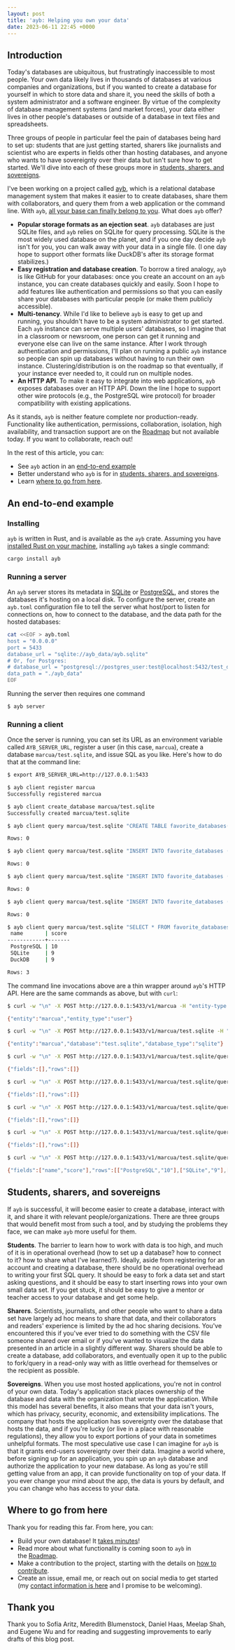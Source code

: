 ```yaml
---
layout: post
title: 'ayb: Helping you own your data'
date: 2023-06-11 22:45 +0000
---
```

## Introduction

Today's databases are ubiquitous, but frustratingly inaccessible to most people. Your own data likely lives in thousands of databases at various companies and organizations, but if you wanted to create a database for yourself in which to store data and share it, you need the skills of both a system administrator and a software engineer. By virtue of the complexity of database management systems (and market forces), your data either lives in other people's databases or outside of a database in text files and spreadsheets.

Three groups of people in particular feel the pain of databases being hard to set up: students that are just getting started, sharers like journalists and scientist who are experts in fields other than hosting databases, and anyone who wants to have sovereignty over their data but isn't sure how to get started. We'll dive into each of these groups more in [students, sharers, and sovereigns](#students-sharers-and-sovereigns).

I've been working on a project called [ayb](https://github.com/marcua/ayb), which is a relational database management system that makes it easier to to create databases, share them with collaborators, and query them from a web application or the command line. With `ayb`, [all your base can finally belong to you](https://www.youtube.com/watch?v=qItugh-fFgg). What does `ayb` offer?
* **Popular storage formats as an ejection seat**. `ayb` databases are just SQLite files, and `ayb` relies on SQLite for query processing. SQLite is the most widely used database on the planet, and if you one day decide `ayb` isn't for you, you can walk away with your data in a single file. (I one day hope to support other formats like DuckDB's after its storage format stabilizes.)
* **Easy registration and database creation**. To borrow a tired analogy, `ayb` is like GitHub for your databases: once you create an account on an `ayb` instance, you can create databases quickly and easily. Soon I hope to add features like authentication and permissions so that you can easily share your databases with particular people (or make them publicly accessible).
* **Multi-tenancy**. While I'd like to believe `ayb` is easy to get up and running, you shouldn't have to be a system administrator to get started. Each `ayb` instance can serve multiple users' databases, so I imagine that in a classroom or newsroom, one person can get it running and everyone else can live on the same instance. After I work through authentication and permissions, I'll plan on running a public `ayb` instance so people can spin up databases without having to run their own instance. Clustering/distribution is on the roadmap so that eventually, if your instance ever needed to, it could run on multiple nodes.
* **An HTTP API**. To make it easy to integrate into web applications, `ayb` exposes databases over an HTTP API. Down the line I hope to support other wire protocols (e.g., the PostgreSQL wire protocol) for broader compatibility with existing applications.

As it stands, `ayb` is neither feature complete nor production-ready. Functionality like authentication, permissions, collaboration, isolation, high availability, and transaction support are on the [Roadmap](https://github.com/marcua/ayb#roadmap) but not available today. If you want to collaborate, reach out!

In the rest of this article, you can:
* See `ayb` action in an [end-to-end example](#an-end-to-end-example)
* Better understand who `ayb` is for in [students, sharers, and sovereigns](#students-sharers-and-sovereigns).
* Learn [where to go from here](#where-to-go-from-here).

## An end-to-end example

### Installing
`ayb` is written in Rust, and is available as the `ayb` crate. Assuming you have [installed Rust on your machine](https://www.rust-lang.org/tools/install), installing `ayb` takes a single command:

```bash
cargo install ayb
```

### Running a server
An `ayb` server stores its metadata in [SQLite](https://www.sqlite.org/index.html) or [PostgreSQL](https://www.postgresql.org/), and stores the databases it's hosting on a local disk. To configure the server, create an `ayb.toml` configuration file to tell the server what host/port to listen for connections on, how to connect to the database, and the data path for the hosted databases:

```bash
cat <<EOF > ayb.toml
host = "0.0.0.0"
port = 5433
database_url = "sqlite://ayb_data/ayb.sqlite"
# Or, for Postgres:
# database_url = "postgresql://postgres_user:test@localhost:5432/test_db"
data_path = "./ayb_data"
EOF
```

Running the server then requires one command
```bash
$ ayb server
```


### Running a client
Once the server is running, you can set its URL as an environment variable called `AYB_SERVER_URL`, register a user (in this case, `marcua`), create a database `marcua/test.sqlite`, and issue SQL as you like. Here's how to do that at the command line:

```bash
$ export AYB_SERVER_URL=http://127.0.0.1:5433

$ ayb client register marcua
Successfully registered marcua

$ ayb client create_database marcua/test.sqlite
Successfully created marcua/test.sqlite

$ ayb client query marcua/test.sqlite "CREATE TABLE favorite_databases(name varchar, score integer);"

Rows: 0

$ ayb client query marcua/test.sqlite "INSERT INTO favorite_databases (name, score) VALUES (\"PostgreSQL\", 10);"

Rows: 0

$ ayb client query marcua/test.sqlite "INSERT INTO favorite_databases (name, score) VALUES (\"SQLite\", 9);"

Rows: 0

$ ayb client query marcua/test.sqlite "INSERT INTO favorite_databases (name, score) VALUES (\"DuckDB\", 9);"

Rows: 0

$ ayb client query marcua/test.sqlite "SELECT * FROM favorite_databases;"
 name       | score 
------------+-------
 PostgreSQL | 10 
 SQLite     | 9 
 DuckDB     | 9 

Rows: 3
```

The command line invocations above are a thin wrapper around `ayb`'s HTTP API. Here are the same commands as above, but with `curl`:
```bash
$ curl -w "\n" -X POST http://127.0.0.1:5433/v1/marcua -H "entity-type: user"

{"entity":"marcua","entity_type":"user"}

$ curl -w "\n" -X POST http://127.0.0.1:5433/v1/marcua/test.sqlite -H "db-type: sqlite"

{"entity":"marcua","database":"test.sqlite","database_type":"sqlite"}

$ curl -w "\n" -X POST http://127.0.0.1:5433/v1/marcua/test.sqlite/query -d 'CREATE TABLE favorite_databases(name varchar, score integer);'

{"fields":[],"rows":[]}

$ curl -w "\n" -X POST http://127.0.0.1:5433/v1/marcua/test.sqlite/query -d "INSERT INTO favorite_databases (name, score) VALUES (\"PostgreSQL\", 10);"

{"fields":[],"rows":[]}

$ curl -w "\n" -X POST http://127.0.0.1:5433/v1/marcua/test.sqlite/query -d "INSERT INTO favorite_databases (name, score) VALUES (\"SQLite\", 9);"

{"fields":[],"rows":[]}

$ curl -w "\n" -X POST http://127.0.0.1:5433/v1/marcua/test.sqlite/query -d "INSERT INTO favorite_databases (name, score) VALUES (\"DuckDB\", 9);"

{"fields":[],"rows":[]}

$ curl -w "\n" -X POST http://127.0.0.1:5433/v1/marcua/test.sqlite/query -d "SELECT * FROM favorite_databases;"

{"fields":["name","score"],"rows":[["PostgreSQL","10"],["SQLite","9"],["DuckDB","9"]]}
```

## Students, sharers, and sovereigns 
If `ayb` is successful, it will become easier to create a database, interact with it, and share it with relevant people/organizations. There are three groups that would benefit most from such a tool, and by studying the problems they face, we can make `ayb` more useful for them.

**Students**. The barrier to learn how to work with data is too high, and much of it is in operational overhead (how to set up a database? how to connect to it? how to share what I've learned?). Ideally, aside from registering for an account and creating a database, there should be no operational overhead to writing your first SQL query. It should be easy to fork a data set and start asking questions, and it should be easy to start inserting rows into your own small data set. If you get stuck, it should be easy to give a mentor or teacher access to your database and get some help.

**Sharers**. Scientists, journalists, and other people who want to share a data set have largely ad hoc means to share that data, and their collaborators and readers' experience is limited by the ad hoc sharing decisions. You've encountered this if you've ever tried to do something with the CSV file someone shared over email or if you've wanted to visualize the data presented in an article in a slightly different way. Sharers should be able to create a database, add collaborators, and eventually open it up to the public to fork/query in a read-only way with as little overhead for themselves or the recipient as possible.

**Sovereigns**. When you use most hosted applications, you're not in control of your own data. Today's application stack places ownership of the database and data with the organization that wrote the application. While this model has several benefits, it also means that your data isn't yours, which has privacy, security, economic, and extensibility implications. The company that hosts the application has sovereignty over the database that hosts the data, and if you're lucky (or live in a place with reasonable regulations), they allow you to export portions of your data in sometimes unhelpful formats. The most speculative use case I can imagine for `ayb` is that it grants end-users sovereignty over their data. Imagine a world where, before signing up for an application, you spin up an `ayb` database and authorize the application to your new database. As long as you're still getting value from an app, it can provide functionality on top of your data. If you ever change your mind about the app, the data is yours by default, and you can change who has access to your data.

## Where to go from here
Thank you for reading this far. From here, you can:
* Build your own database! It [takes minutes](https://github.com/marcua/ayb#getting-started)!
* Read more about what functionality is coming soon to `ayb` in the [Roadmap](https://github.com/marcua/ayb#roadmap).
* Make a contribution to the project, starting with the details on [how to contribute](https://github.com/marcua/ayb#contributing).
* Create an issue, email me, or reach out on social media to get started (my [contact information is here](https://marcua.net/) and I promise to be welcoming).

## Thank you
Thank you to Sofía Aritz, Meredith Blumenstock, Daniel Haas, Meelap Shah, and Eugene Wu and for reading and suggesting improvements to early drafts of this blog post.

